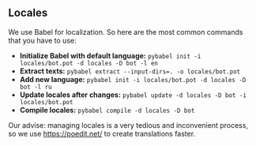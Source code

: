 ## Locales
We use Babel for localization. So here are the most common commands that you have to use:

- **Initialize Babel with default language:** `pybabel init -i locales/bot.pot -d locales -D bot -l en`
- **Extract texts:** `pybabel extract --input-dirs=. -o locales/bot.pot`
- **Add new language:** `pybabel init -i locales/bot.pot -d locales -D bot -l ru`
- **Update locales after changes:** `pybabel update -d locales -D bot -i locales/bot.pot`
- **Compile locales:** `pybabel compile -d locales -D bot`

Our advise: managing locales is a very tedious and inconvenient process, so we use https://poedit.net/ to create translations faster.

